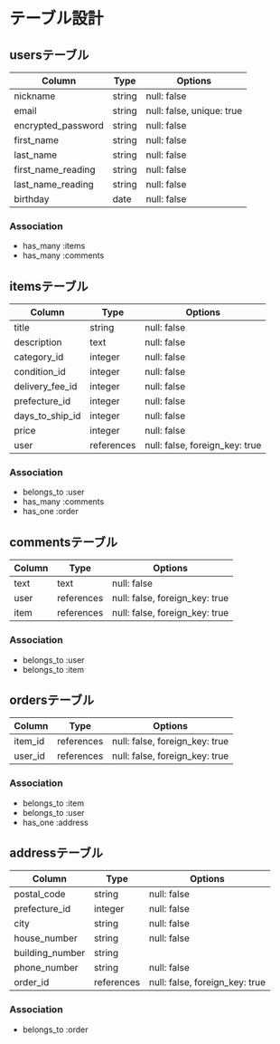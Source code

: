 # テーブル設計

## usersテーブル

| Column             | Type    | Options                   |
| ------------------ | ------- | ------------------------- |
| nickname           | string  | null: false               |
| email              | string  | null: false, unique: true |
| encrypted_password | string  | null: false               |
| first_name         | string  | null: false               |
| last_name          | string  | null: false               |
| first_name_reading | string  | null: false               |
| last_name_reading  | string  | null: false               |
| birthday           | date    | null: false               |

### Association
- has_many :items
- has_many :comments


## itemsテーブル

| Column           | Type       | Options                        |
| ---------------- | ---------- | ------------------------------ |
| title            | string     | null: false                    |
| description      | text       | null: false                    |
| category_id      | integer    | null: false                    |
| condition_id     | integer    | null: false                    |
| delivery_fee_id  | integer    | null: false                    |
| prefecture_id    | integer    | null: false                    |
| days_to_ship_id  | integer    | null: false                    |
| price            | integer    | null: false                    |
| user             | references | null: false, foreign_key: true |

### Association
- belongs_to :user
- has_many :comments
- has_one :order


## commentsテーブル

| Column | Type       | Options                        |
| ------ | ---------- | ------------------------------ |
| text   | text       | null: false                    |
| user   | references | null: false, foreign_key: true |
| item   | references | null: false, foreign_key: true |

### Association
- belongs_to :user
- belongs_to :item


## ordersテーブル

| Column          | Type       | Options                        |
| --------------- | ---------- | ------------------------------ |
| item_id         | references | null: false, foreign_key: true |
| user_id         | references | null: false, foreign_key: true |

### Association
- belongs_to :item
- belongs_to :user
- has_one :address


## addressテーブル

| Column          | Type       | Options                        |
| --------------- | ---------- | ------------------------------ |
| postal_code     | string     | null: false                    |
| prefecture_id   | integer    | null: false                    |
| city            | string     | null: false                    |
| house_number    | string     | null: false                    |
| building_number | string     |                                |
| phone_number    | string     | null: false                    |
| order_id        | references | null: false, foreign_key: true |

### Association
- belongs_to :order